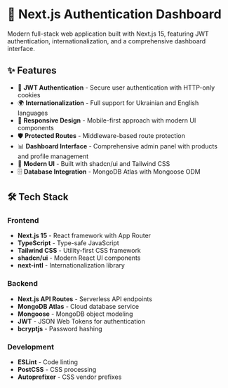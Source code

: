# 🚀 Next.js Authentication Dashboard

Modern full-stack web application built with Next.js 15, featuring JWT authentication, internationalization, and a comprehensive dashboard interface.

## ✨ Features

- 🔐 **JWT Authentication** - Secure user authentication with HTTP-only cookies
- 🌍 **Internationalization** - Full support for Ukrainian and English languages
- 📱 **Responsive Design** - Mobile-first approach with modern UI components
- 🛡️ **Protected Routes** - Middleware-based route protection
- 📊 **Dashboard Interface** - Comprehensive admin panel with products and profile management
- 🎨 **Modern UI** - Built with shadcn/ui and Tailwind CSS
- 🗄️ **Database Integration** - MongoDB Atlas with Mongoose ODM

## 🛠️ Tech Stack

### Frontend
- **Next.js 15** - React framework with App Router
- **TypeScript** - Type-safe JavaScript
- **Tailwind CSS** - Utility-first CSS framework
- **shadcn/ui** - Modern React UI components
- **next-intl** - Internationalization library

### Backend
- **Next.js API Routes** - Serverless API endpoints
- **MongoDB Atlas** - Cloud database service
- **Mongoose** - MongoDB object modeling
- **JWT** - JSON Web Tokens for authentication
- **bcryptjs** - Password hashing

### Development
- **ESLint** - Code linting
- **PostCSS** - CSS processing
- **Autoprefixer** - CSS vendor prefixes
